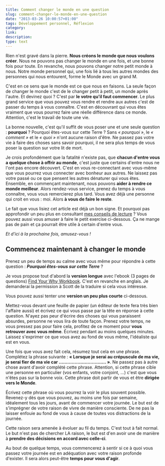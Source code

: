 ```yaml
---
title: Comment changer le monde en une question
slug: comment-changer-le-monde-en-une-question
date: "2013-03-26 10:00:57+01:00"
tags: Développement personnel, Réflexion
category: 
link: 
description: 
type: text
---
```


<p><p>Rien n'est gravé dans la pierre. <strong>Nous créons le monde que nous voulons créer</strong>. Nous ne pouvons pas changer le monde en une fois, et une bonne fois pour toute. En revanche, nous pouvons changer notre petit monde à nous. Notre monde personnel qui, une fois lié à tous les autres mondes des personnes qui nous entourent, forme le Monde avec un grand M.</p></p>
<!-- TEASER_END -->
<p><p>C'est en ce sens que le monde est ce que nous en faisons. La seule façon de changer le monde c'est de le changer petit à petit, un monde après l'autre. Et devinez quoi ? C'est par <strong>le votre qu'il faut commencer</strong>. Le plus grand service que vous pouvez vous rendre et rendre aux autres c'est de passer du temps à vous connaître. C'est en découvrant qui vous êtes vraiment que vous pourrez faire une réelle différence dans ce monde. Attention, c'est le travail de toute une vie.</p></p>

<p><p>La bonne nouvelle, c'est qu'il suffit de vous poser une et une seule question : <strong>pourquoi</strong> ? Pourquoi êtes-vous sur cette Terre ? Sans <em>« pourquoi »</em>, le <em>« comment »</em> et le <em>« quoi »</em> n'ont aucune raison d'être. Ne passez pas votre vie à faire des choses sans savoir pourquoi, il ne sera plus temps de vous poser la question sur votre lit de mort.</p></p>

<p><p>Je crois profondément que la fatalité n'existe pas, que <strong>chacun d'entre vous a quelque chose à offrir au monde</strong>, c'est juste que certains d'entre nous ne l'ont pas encore découvert. C'est en vous re-connectant avec vous-même que vous pourrez vous connecter avec bonheur aux autres. Ne laissez pas votre passé ou ce que pensent les autres dénaturer qui vous êtes. Ensemble, en commençant maintenant, nous pouvons <strong>aider à rendre ce monde meilleur</strong>. Alors rendez-vous service, prenez du temps à vous connaître, vous vous remercierez plus tard. Vous avez déjà une personne qui croit en vous : moi. Alors <strong>à vous de faire le reste</strong>.</p></p>

<p><p>Le fait que vous lisiez cet article est déjà un bon signe. Et pourquoi pas approfondir un peu plus en consultant <a href="http://vincent.jousse.org/blogs-livres-developpement-personnel/">mes conseils de lecture</a> ? Vous pouvez aussi vous amuser à faire le petit exercise ci-dessous. Ça ne mange pas de pain et ça pourrait être utile à certain d'entre vous.</p></p>

<p><p><em>Et d'ici à la prochaine fois, amusez-vous !</em></p></p>

<p><h2>Commencez maintenant à changer le monde</h2></p>

<p><p>Prenez un peu de temps au calme avec vous même pour répondre à cette question : <strong><em>Pourquoi êtes-vous sur cette Terre</em></strong> ?</p></p>

<p><p>Je vous propose tout d'abord la <strong>version longue</strong> avec l'ebook (3 pages de questions) <a href="http://liveyourlegend.wpengine.netdna-cdn.com/wp-content/uploads/2011/07/Find-Your-Why-Workbook_LYL.pdf">Find Your Why Workbook</a>. C'est en revanche en anglais. Je demanderai la permission à Scott de la traduire si cela vous intéresse.</p></p>

<p><p>Vous pouvez aussi tenter une <strong>version un peu plus courte</strong> ci-dessous.</p></p>

<p><p>Mettez-vous devant une feuille de papier (un éditeur de texte fera très bien l'affaire aussi) et écrivez ce qui vous passe par la tête en réponse à cette question. N'ayez pas peur d'écrire des choses qui vous paraissent absurdes, personne ne vous lira de toute façon. Prenez votre temps, ne vous pressez pas pour faire cela, profitez de ce moment pour <strong>vous retrouver avec vous même</strong>. Écrivez pendant au moins quelques minutes. Laissez s'exprimer ce que vous avez au fond de vous même, l'idéaliste qui est en vous.</p></p>

<p><p>Une fois que vous avez fait cela, résumez tout cela en une phrase. Complétez la phrase suivante : <strong>« Lorsque je serai au crépuscule de ma vie, je serai fier de ma vie car …………………………… »</strong>. Ne passez pas à autre chose avant d'avoir complété cette phrase. Attention, si cette phrase cible une personne en particulier (vos enfants, votre conjoint, …) c'est que vous n'êtes pas sur la bonne voix. Cette phrase doit partir de vous et être <strong>dirigée vers le Monde</strong>.</p></p>

<p><p>Écrivez cette phrase où vous pourrez la voir le plus souvent possible. Revenez-y dès que vous pouvez, au moins une fois par semaine, idéalement tous les jours, avant de commencer votre journée. Le but est de s'imprégner de votre raison de vivre de manière consciente. De ne pas la laisser enfouie au fond de vous à cause de toutes vos distractions de la journée.</p></p>

<p><p>Cette raison sera amenée à évoluer au fil du temps. C'est tout à fait normal. Le but n'est pas de chercher LA raison, le but est d'en avoir une de manière à <strong>prendre des décisions en accord avec celle-ci</strong>.</p></p>

<p><p>Au bout de quelque temps, vous commencerez à sentir si ce à quoi vous passez votre journée est en adéquation avec votre raison profonde d'exister. Il sera alors peut-être <strong>temps pour vous d'agir</strong>.</p></p>
